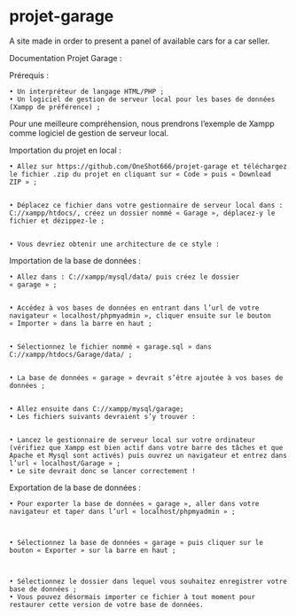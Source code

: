 # projet-garage
A site made in order to present a panel of available cars for a car seller.

Documentation Projet Garage :


Prérequis :

    • Un interpréteur de langage HTML/PHP ;
    • Un logiciel de gestion de serveur local pour les bases de données (Xampp de préférence) ;

Pour une meilleure compréhension, nous prendrons l’exemple de Xampp comme logiciel de gestion de serveur local.

Importation du projet en local :

    • Allez sur https://github.com/OneShot666/projet-garage et téléchargez le fichier .zip du projet en cliquant sur « Code » puis « Download ZIP » ;


    • Déplacez ce fichier dans votre gestionnaire de serveur local dans : C://xampp/htdocs/, créez un dossier nommé « Garage », déplacez-y le fichier et dézippez-le ;


    • Vous devriez obtenir une architecture de ce style :




Importation de la base de données :

    • Allez dans : C://xampp/mysql/data/ puis créez le dossier « garage » ;


    • Accédez à vos bases de données en entrant dans l’url de votre navigateur « localhost/phpmyadmin », cliquer ensuite sur le bouton « Importer » dans la barre en haut ;


    • Sélectionnez le fichier nommé « garage.sql » dans C://xampp/htdocs/Garage/data/ ;


    • La base de données « garage » devrait s’être ajoutée à vos bases de données ;


    • Allez ensuite dans C://xampp/mysql/garage;
    • Les fichiers suivants devraient s’y trouver :


    • Lancez le gestionnaire de serveur local sur votre ordinateur (vérifiez que Xampp est bien actif dans votre barre des tâches et que Apache et Mysql sont activés) puis ouvrez un navigateur et entrez dans l’url « localhost/Garage » ;
    • Le site devrait donc se lancer correctement !


Exportation de la base de données :

    • Pour exporter la base de données « garage », aller dans votre navigateur et taper dans l’url « localhost/phpmyadmin » ;



    • Sélectionnez la base de données « garage » puis cliquer sur le bouton « Exporter » sur la barre en haut ;



    • Sélectionnez le dossier dans lequel vous souhaitez enregistrer votre base de données ;
    • Vous pouvez désormais importer ce fichier à tout moment pour restaurer cette version de votre base de données.
